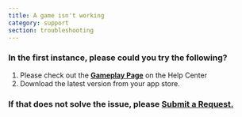 ```yaml
---
title: A game isn't working
category: support 
section: troubleshooting
---
```

### In the first instance, please could you try the following?


1. Please check out the **[Gameplay Page](https://help.studycat.com/hc/en-us/categories/34781881763353-Gameplay)** on the Help Center
2. Download the latest version from your app store.


### If that does not solve the issue, please [Submit a Request.](https://help.studycat.com/hc/en-gb/requests/new)

